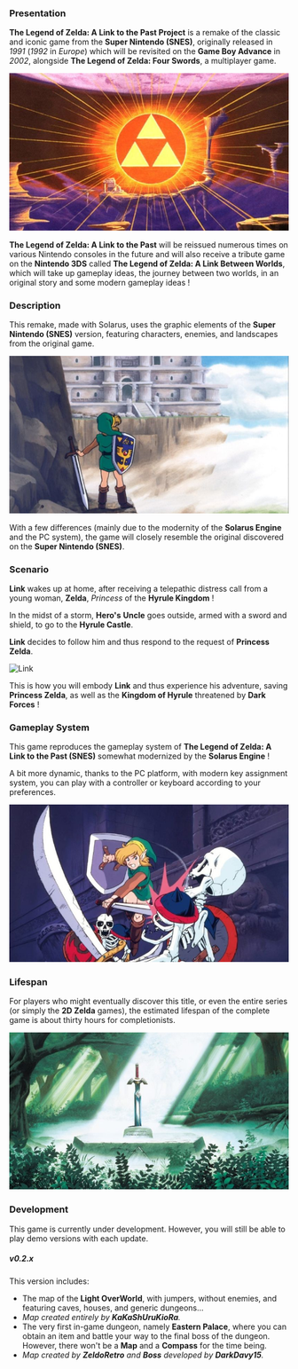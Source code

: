 ### Presentation

**The Legend of Zelda: A Link to the Past Project** is a remake of the classic and iconic game from the **Super Nintendo (SNES)**, originally released in *1991* (*1992* in *Europe*) which will be revisited on the **Game Boy Advance** in *2002*, alongside **The Legend of Zelda: Four Swords**, a multiplayer game.  

![Link](ressources/images/artwork_triforce.jpg "Triforce in the Sacred Kingdom")

**The Legend of Zelda: A Link to the Past** will be reissued numerous times on various Nintendo consoles in the future and will also receive a tribute game on the **Nintendo 3DS** called **The Legend of Zelda: A Link Between Worlds**, which will take up gameplay ideas, the journey between two worlds, in an original story and some modern gameplay ideas !  


### Description

This remake, made with Solarus, uses the graphic elements of the **Super Nintendo (SNES)** version, featuring characters, enemies, and landscapes from the original game.  

![Link](ressources/images/artwork_hera.jpg "The Tower of Hera")

With a few differences (mainly due to the modernity of the **Solarus Engine** and the PC system), the game will closely resemble the original discovered on the **Super Nintendo (SNES)**.


### Scenario

**Link** wakes up at home, after receiving a telepathic distress call from a young woman, **Zelda**, *Princess* of the **Hyrule Kingdom** !  

In the midst of a storm, **Hero's** **Uncle** goes outside, armed with a sword and shield, to go to the **Hyrule Castle**.  

**Link** decides to follow him and thus respond to the request of **Princess Zelda**.

![Link](ressources/images/artwork_sewer.jpg "Link and Zelda in the Sewers")

This is how you will embody **Link** and thus experience his adventure, saving **Princess Zelda**, as well as the **Kingdom of Hyrule** threatened by **Dark Forces** !


### Gameplay System

This game reproduces the gameplay system of **The Legend of Zelda: A Link to the Past (SNES)** somewhat modernized by the **Solarus Engine** !  

A bit more dynamic, thanks to the PC platform, with modern key assignment system, you can play with a controller or keyboard according to your preferences.  

![Link](ressources/images/artwork_fight.jpg "Link Fighting Skeletons")


### Lifespan

For players who might eventually discover this title, or even the entire series (or simply the **2D Zelda** games), the estimated lifespan of the complete game is about thirty hours for completionists.

![Link](ressources/images/artwork_mastersword.jpg "Mastersword")

### Development

This game is currently under development. However, you will still be able to play demo versions with each update.  

##### **v0.2.x**
This version includes:
- The map of the **Light OverWorld**, with jumpers, without enemies, and featuring caves, houses, and generic dungeons...
- *Map created entirely by **KaKaShUruKioRa**.*
- The very first in-game dungeon, namely **Eastern Palace**, where you can obtain an item and battle your way to the final boss of the dungeon.  
However, there won't be a **Map** and a **Compass** for the time being.  
- *Map created by **ZeldoRetro** and **Boss** developed by **DarkDavy15**.*
